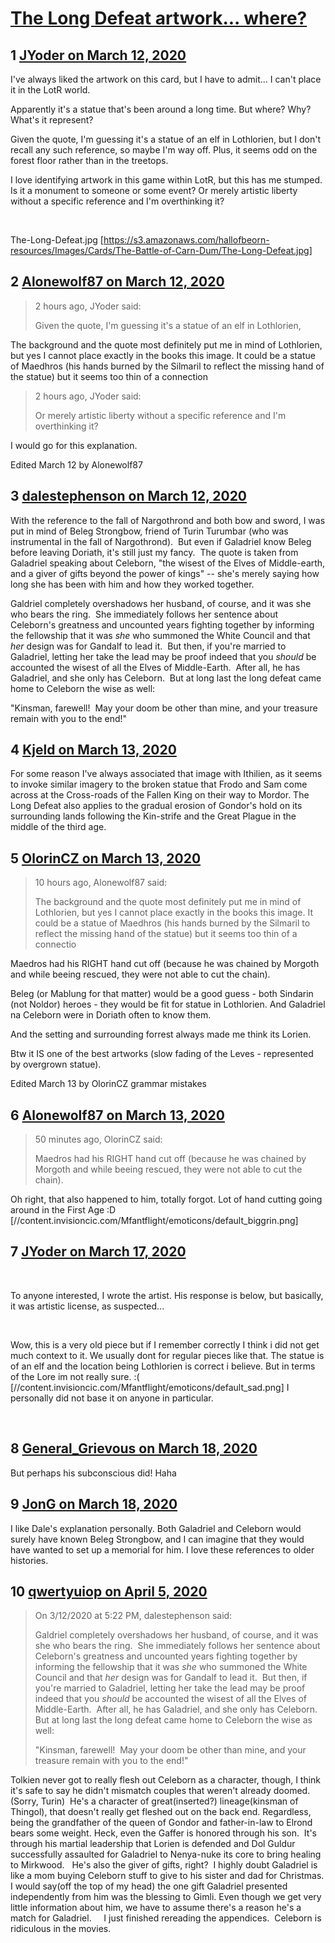 # [The Long Defeat artwork... where?](https://community.fantasyflightgames.com/topic/306811-the-long-defeat-artwork-where/)

## 1 [JYoder on March 12, 2020](https://community.fantasyflightgames.com/topic/306811-the-long-defeat-artwork-where/?do=findComment&comment=3912765)

I've always liked the artwork on this card, but I have to admit... I can't place it in the LotR world.

Apparently it's a statue that's been around a long time. But where? Why? What's it represent?

Given the quote, I'm guessing it's a statue of an elf in Lothlorien, but I don't recall any such reference, so maybe I'm way off. Plus, it seems odd on the forest floor rather than in the treetops.

I love identifying artwork in this game within LotR, but this has me stumped. Is it a monument to someone or some event? Or merely artistic liberty without a specific reference and I'm overthinking it?

 

The-Long-Defeat.jpg [https://s3.amazonaws.com/hallofbeorn-resources/Images/Cards/The-Battle-of-Carn-Dum/The-Long-Defeat.jpg]

## 2 [Alonewolf87 on March 12, 2020](https://community.fantasyflightgames.com/topic/306811-the-long-defeat-artwork-where/?do=findComment&comment=3912968)

> 2 hours ago, JYoder said:
> 
> Given the quote, I'm guessing it's a statue of an elf in Lothlorien,

The background and the quote most definitely put me in mind of Lothlorien, but yes I cannot place exactly in the books this image. It could be a statue of Maedhros (his hands burned by the Silmaril to reflect the missing hand of the statue) but it seems too thin of a connection

> 2 hours ago, JYoder said:
> 
> Or merely artistic liberty without a specific reference and I'm overthinking it?

I would go for this explanation.

Edited March 12 by Alonewolf87

## 3 [dalestephenson on March 12, 2020](https://community.fantasyflightgames.com/topic/306811-the-long-defeat-artwork-where/?do=findComment&comment=3912999)

With the reference to the fall of Nargothrond and both bow and sword, I was put in mind of Beleg Strongbow, friend of Turin Turumbar (who was instrumental in the fall of Nargothrond).  But even if Galadriel know Beleg before leaving Doriath, it's still just my fancy.  The quote is taken from Galadriel speaking about Celeborn, "the wisest of the Elves of Middle-earth, and a giver of gifts beyond the power of kings" -- she's merely saying how long she has been with him and how they worked together.

Galdriel completely overshadows her husband, of course, and it was she who bears the ring.  She immediately follows her sentence about Celeborn's greatness and uncounted years fighting together by informing the fellowship that it was *she* who summoned the White Council and that *her* design was for Gandalf to lead it.  But then, if you're married to Galadriel, letting her take the lead may be proof indeed that you *should* be accounted the wisest of all the Elves of Middle-Earth.  After all, he has Galadriel, and she only has Celeborn.  But at long last the long defeat came home to Celeborn the wise as well:

"Kinsman, farewell!  May your doom be other than mine, and your treasure remain with you to the end!"

## 4 [Kjeld on March 13, 2020](https://community.fantasyflightgames.com/topic/306811-the-long-defeat-artwork-where/?do=findComment&comment=3913123)

For some reason I've always associated that image with Ithilien, as it seems to invoke similar imagery to the broken statue that Frodo and Sam come across at the Cross-roads of the Fallen King on their way to Mordor. The Long Defeat also applies to the gradual erosion of Gondor's hold on its surrounding lands following the Kin-strife and the Great Plague in the middle of the third age.

## 5 [OlorinCZ on March 13, 2020](https://community.fantasyflightgames.com/topic/306811-the-long-defeat-artwork-where/?do=findComment&comment=3913286)

> 10 hours ago, Alonewolf87 said:
> 
> The background and the quote most definitely put me in mind of Lothlorien, but yes I cannot place exactly in the books this image. It could be a statue of Maedhros (his hands burned by the Silmaril to reflect the missing hand of the statue) but it seems too thin of a connectio

Maedros had his RIGHT hand cut off (because he was chained by Morgoth and while beeing rescued, they were not able to cut the chain). 

Beleg (or Mablung for that matter) would be a good guess - both Sindarin (not Noldor) heroes - they would be fit for statue in Lothlorien. And Galadriel na Celeborn were in Doriath often to know them. 

And the setting and surrounding forrest always made me think its Lorien. 

Btw it IS one of the best artworks (slow fading of the Leves - represented by overgrown statue). 

Edited March 13 by OlorinCZ
grammar mistakes

## 6 [Alonewolf87 on March 13, 2020](https://community.fantasyflightgames.com/topic/306811-the-long-defeat-artwork-where/?do=findComment&comment=3913314)

> 50 minutes ago, OlorinCZ said:
> 
> Maedros had his RIGHT hand cut off (because he was chained by Morgoth and while beeing rescued, they were not able to cut the chain). 

Oh right, that also happened to him, totally forgot. Lot of hand cutting going around in the First Age :D [//content.invisioncic.com/Mfantflight/emoticons/default_biggrin.png]

## 7 [JYoder on March 17, 2020](https://community.fantasyflightgames.com/topic/306811-the-long-defeat-artwork-where/?do=findComment&comment=3915731)

 

To anyone interested, I wrote the artist. His response is below, but basically, it was artistic license, as suspected...

 

Wow, this is a very old piece but if I remember correctly I think i did not get much context to it. We usually dont for regular pieces like that. The statue is of an elf and the location being Lothlorien is correct i believe. But in terms of the Lore im not really sure. :( [//content.invisioncic.com/Mfantflight/emoticons/default_sad.png] I personally did not base it on anyone in particular.

 

## 8 [General_Grievous on March 18, 2020](https://community.fantasyflightgames.com/topic/306811-the-long-defeat-artwork-where/?do=findComment&comment=3915866)

But perhaps his subconscious did! Haha

## 9 [JonG on March 18, 2020](https://community.fantasyflightgames.com/topic/306811-the-long-defeat-artwork-where/?do=findComment&comment=3915964)

I like Dale's explanation personally. Both Galadriel and Celeborn would surely have known Beleg Strongbow, and I can imagine that they would have wanted to set up a memorial for him. I love these references to older histories. 

## 10 [qwertyuiop on April 5, 2020](https://community.fantasyflightgames.com/topic/306811-the-long-defeat-artwork-where/?do=findComment&comment=3924019)

> On 3/12/2020 at 5:22 PM, dalestephenson said:
> 
> Galdriel completely overshadows her husband, of course, and it was she who bears the ring.  She immediately follows her sentence about Celeborn's greatness and uncounted years fighting together by informing the fellowship that it was *she* who summoned the White Council and that *her* design was for Gandalf to lead it.  But then, if you're married to Galadriel, letting her take the lead may be proof indeed that you *should* be accounted the wisest of all the Elves of Middle-Earth.  After all, he has Galadriel, and she only has Celeborn.  But at long last the long defeat came home to Celeborn the wise as well:
> 
> "Kinsman, farewell!  May your doom be other than mine, and your treasure remain with you to the end!"

Tolkien never got to really flesh out Celeborn as a character, though, I think it's safe to say he didn't mismatch couples that weren't already doomed. (Sorry, Turin)  He's a character of great(inserted?) lineage(kinsman of Thingol), that doesn't really get fleshed out on the back end. Regardless, being the grandfather of the queen of Gondor and father-in-law to Elrond bears some weight. Heck, even the Gaffer is honored through his son.  It's through his martial leadership that Lorien is defended and Dol Guldur successfully assaulted for Galadriel to Nenya-nuke its core to bring healing to Mirkwood.   He's also the giver of gifts, right?  I highly doubt Galadriel is like a mom buying Celeborn stuff to give to his sister and dad for Christmas. I would say(off the top of my head) the one gift Galadriel presented independently from him was the blessing to Gimli. Even though we get very little information about him, we have to assume there's a reason he's a match for Galadriel.     I just finished rereading the appendices.  Celeborn is ridiculous in the movies.

 

 

